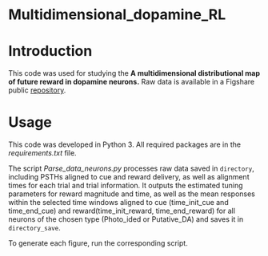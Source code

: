 # Multidimensional_dopamine_RL

# Introduction  

This code was used for studying the **A multidimensional distributional map of future reward in dopamine neurons.** 
Raw data is available in a Figshare public [repository](https://doi.org/10.6084/m9.figshare.28390151.v1).

# Usage

This code was developed in Python 3. All required packages are in the _requirements.txt_ file. 

The script _Parse_data_neurons.py_ processes raw data saved in `directory`, including PSTHs aligned to cue and reward delivery, as well as alignment times for each trial and trial information.
It outputs the estimated tuning parameters for reward magnitude and time, as well as the mean responses within the selected time windows aligned to cue (time_init_cue and time_end_cue) and reward(time_init_reward, time_end_reward) for all neurons of the chosen type (Photo_ided or Putative_DA) and saves it in `directory_save`.

To generate each figure, run the corresponding script.



